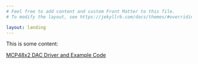 ```yaml
---
# Feel free to add content and custom Front Matter to this file.
# To modify the layout, see https://jekyllrb.com/docs/themes/#overriding-theme-defaults

layout: landing
---
```


This is some content:

[MCP48x2 DAC Driver and Example Code][MCP48x2_URL]



[MCP48x2_URL]: https://jason-duffy.github.ioC-Programming-Resources-for-AVR-MCU-shtml/